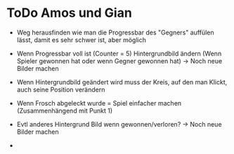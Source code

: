 # ToDo Amos und Gian

- Weg herausfinden wie man die Progressbar des "Gegners" auffülen lässt, damit es sehr schwer ist, aber möglich
- Wenn Progressbar voll ist (Counter = 5) Hintergrundbild ändern (Wenn Spieler gewonnen hat oder wenn Gegner gewonnen hat) -> Noch neue Bilder machen
- Wenn Hintergrundbild geändert wird muss der Kreis, auf den man Klickt, auch seine Position verändern
- Wenn Frosch abgeleckt wurde = Spiel einfacher machen (Zusammenhängend mit Punkt 1)
- Evtl anderes Hintergrund Bild wenn gewonnen/verloren? -> Noch neue Bilder machen

- 	
